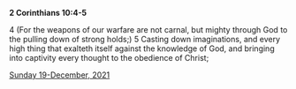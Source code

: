 **2 Corinthians 10:4-5**

4 (For the weapons of our warfare are not carnal, but mighty through God to the pulling down of strong holds;) 5 Casting down imaginations, and every high thing that exalteth itself against the knowledge of God, and bringing into captivity every thought to the obedience of Christ;

[Sunday 19-December, 2021](https://t.me/s/daily_scripture)
